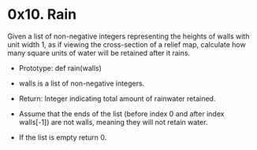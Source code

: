 # 0x10. Rain
Given a list of non-negative integers representing the heights of walls with unit width 1, as if viewing the cross-section of a relief map, calculate how many square units of water will be retained after it rains.

* Prototype: def rain(walls)

* walls is a list of non-negative integers.

* Return: Integer indicating total amount of rainwater retained.

* Assume that the ends of the list (before index 0 and after index walls[-1]) are not walls, meaning they will not retain water.

* If the list is empty return 0.

